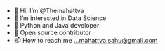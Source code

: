 - 👋 Hi, I’m @Themahattva
- 👀 I’m interested in Data Science 
- 🌱 Python and Java developer
- 💫 Open source contributor 
- 📫 How to reach me ...mahattva.sahu@gmail.com

<!---
Themahattva/Themahattva is a ✨ special ✨ repository because its `README.md` (this file) appears on your GitHub profile.
You can click the Preview link to take a look at your changes.
--->
